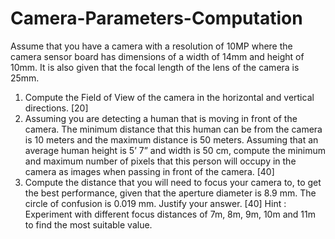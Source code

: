 # Camera-Parameters-Computation

Assume that you have a camera with a resolution of 10MP where the camera sensor board has dimensions of a width of 14mm and height of 10mm. It is also given that the focal length of the lens of the camera is 25mm.
1. Compute the Field of View of the camera in the horizontal and vertical directions. [20]
2. Assuming you are detecting a human that is moving in front of the camera. The minimum distance that this human can be from the camera is 10 meters and the maximum distance is 50 meters. Assuming that an average human height is 5’ 7” and width is 50 cm, compute the minimum and maximum number of pixels that this person will occupy in the camera as images when passing in front of the camera. [40]
3. Compute the distance that you will need to focus your camera to, to get the best performance, given that the aperture diameter is 8.9 mm. The circle of confusion is 0.019 mm. Justify your answer. [40]
Hint : Experiment with different focus distances of 7m, 8m, 9m, 10m and 11m to find the most suitable value.
